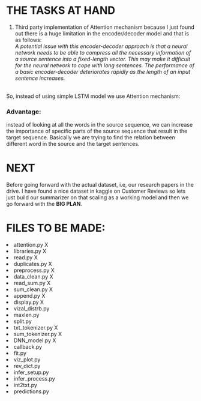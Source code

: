 # THE TASKS AT HAND
1. Third party implementation of Attention mechanism because I just found out there is a huge limitation in the encoder/decoder model
and that is as follows:<br><i>
A potential issue with this encoder-decoder approach is that a neural network needs to be able to compress all the necessary information of a source sentence into a fixed-length vector. This may make it difficult for the neural network to cope with long sentences. The performance of a basic encoder-decoder deteriorates rapidly as the length of an input sentence increases.</i>
<br>
So, instead of using simple LSTM model we use Attention mechanism:<br>
<h3>Advantage:</h3>
instead of looking at all the words in the source sequence, we can increase the importance of specific parts of the source sequence that result in the target sequence.
Basically we are trying to find the relation between different word in the source and the target sentences.<br>
<h1>NEXT</h1>
Before going forward with the actual dataset, i.e, our research papers in the drive. I have found a nice dataset in kaggle on Customer Reviews
so lets just build our summarizer on that scaling as a working model and then we go forward with the <b>BIG PLAN</b>.<br>
<h1>FILES TO BE MADE:</h1>
<li>attention.py X</li>
<li>libraries.py X</li>
<li>read.py X</li>
<li>duplicates.py X</li>
<li>preprocess.py X</li>
<li>data_clean.py X</li>
<li>read_sum.py X</li>
<li>sum_clean.py X</li>
<li>append.py X</li>
<li>display.py X</li>
<li>vizal_distrb.py</li>
<li>maxlen.py</li>
<li>split.py</li>
<li>txt_tokenizer.py X</li>
<li>sum_tokenizer.py X</li>
<li>DNN_model.py X</li>
<li>callback.py</li>
<li>fit.py</li>
<li>viz_plot.py</li>
<li>rev_dict.py</li>
<li>infer_setup.py</li>
<li>infer_process.py</li>
<li>int2txt.py</li>
<li>predictions.py</li>
